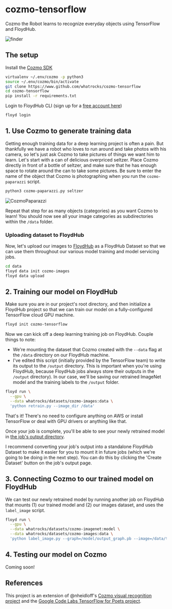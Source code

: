# cozmo-tensorflow
Cozmo the Robot learns to recognize everyday objects using TensorFlow and FloydHub.

![finder](assets/cozmo-detective.gif)

## The setup

Install the [Cozmo SDK](http://cozmosdk.anki.com/docs/)
```bash
virtualenv ~/.env/cozmo -p python3
source ~/.env/cozmo/bin/activate
git clone https://www.github.com/whatrocks/cozmo-tensorflow
cd cozmo-tensorflow
pip install -r requirements.txt
```

Login to FloydHub CLI (sign up for a [free account here](https://www.floydhub.com/plans))
```bash
floyd login
```

## 1. Use Cozmo to generate training data

Getting enough training data for a deep learning project is often a pain. But thankfully we have a robot who loves to run around and take photos with his camera, so let's just ask Cozmo to take pictures of things we want him to learn. Let's start with a can of delicious overpriced seltzer. Place Cozmo directly in front of a bottle of seltzer, and make sure that he has enough space to rotate around the can to take some pictures. Be sure to enter the name of the object that Cozmo is photographing when you run the `cozmo-paparazzi` script.
```bash
python3 cozmo-paparazzi.py seltzer
```

![CozmoPaparazzi](assets/cozmo-paparazzi.gif)

Repeat that step for as many objects (categories) as you want Cozmo to learn! You should now see all your image categories as subdirectories within the `/data` folder.

### Uploading dataset to FloydHub

Now, let's upload our images to [FloydHub](https://www.floydhub.com/whatrocks/datasets/cozmo-images) as a FloydHub Dataset so that we can use them throughout our various model training and model servicing jobs.

```bash
cd data
floyd data init cozmo-images
floyd data upload
```

## 2. Training our model on FloydHub

Make sure you are in our project's root directory, and then initialize a FloydHub project so that we can train our model on a fully-configured TensorFlow cloud GPU machine.
```bash
floyd init cozmo-tensorflow
```

Now we can kick off a deep learning training job on FloydHub. Couple things to note:

* We're mounting the dataset that Cozmo created with the `--data` flag at the `/data` directory on our FloydHub machine.
* I've edited this script (initially provided by the TensorFlow team) to write its output to the `/output` directory. This is important when you're using FloydHub, because FloydHub jobs always store their outputs in the `/output` directory). In our case, we'll be saving our retrained ImageNet model and the training labels to the `/output` folder.

```bash
floyd run \
  --gpu \
  --data whatrocks/datasets/cozmo-images:data \
  'python retrain.py --image_dir /data'
```

That's it! There's no need to configure anything on AWS or install TensorFlow or deal with GPU drivers or anything like that. 

Once your job is complete, you'll be able to see your newly retrained model in [the job's output directory](https://www.floydhub.com/whatrocks/projects/cozmo-tensorflow/8/output). 

I recommend converting your job's output into a standalone FloydHub Dataset to make it easier for you to mount it in future jobs (which we're going to be doing in the next step). You can do this by clicking the 'Create Dataset' button on the job's output page.

## 3. Connecting Cozmo to our trained model on FloydHub

We can test our newly retrained model by running another job on FloydHub that mounts (1) our trained model and (2) our images dataset, and uses the `label_image` script.
```bash
floyd run \
  --gpu \
  --data whatrocks/datasets/cozmo-imagenet:model \
  --data whatrocks/datasets/cozmo-images:data \
  'python label_image.py --graph=/model/output_graph.pb --image=/data/toothpaste/toothpaste-329.jpeg --labels=/model/output_labels.txt'
```

## 4. Testing our model on Cozmo

Coming soon!

## References

This project is an extension of @nheidloff's [Cozmo visual recognition project](https://github.com/nheidloff/visual-recognition-for-cozmo-with-tensorflow) and the [Google Code Labs TensorFlow for Poets project](https://codelabs.developers.google.com/codelabs/tensorflow-for-poets/#0).